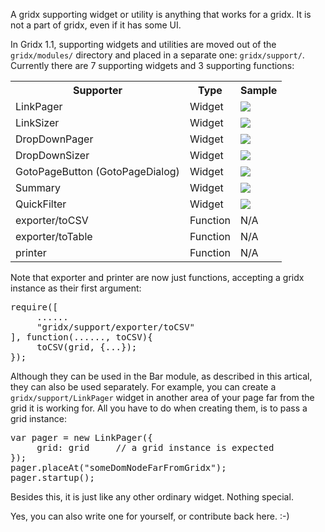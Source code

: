 A gridx supporting widget or utility is anything that works for a gridx. It is not a part of gridx, even if it has some UI. 

In Gridx 1.1, supporting widgets and utilities are moved out of the `gridx/modules/` directory and placed in a separate one: `gridx/support/`. Currently there are 7 supporting widgets and 3 supporting functions:

<table>
<tr><th>Supporter</th><th>Type</th><th>Sample</th></tr>
<tr><td>LinkPager</td><td>Widget</td><td><img src="http://oria.github.com/gridx/tutor/image/gridx-5.png" /></td></tr>
<tr><td>LinkSizer</td><td>Widget</td><td><img src="http://oria.github.com/gridx/tutor/image/gridx-6.png" /></td></tr>
<tr><td>DropDownPager</td><td>Widget</td><td><img src="http://oria.github.com/gridx/tutor/image/gridx-7.png" /></td></tr>
<tr><td>DropDownSizer</td><td>Widget</td><td><img src="http://oria.github.com/gridx/tutor/image/gridx-8.png" /></td></tr>
<tr><td>GotoPageButton (GotoPageDialog)</td><td>Widget</td><td><img src="http://oria.github.com/gridx/tutor/image/gridx-9.png" /></td></tr>
<tr><td>Summary</td><td>Widget</td><td><img src="http://oria.github.com/gridx/tutor/image/gridx-10.png" /></td></tr>
<tr><td>QuickFilter</td><td>Widget</td><td><img src="http://oria.github.com/gridx/tutor/image/gridx-11.png" /></td></tr>
<tr><td>exporter/toCSV</td><td>Function</td><td>N/A</td></tr>
<tr><td>exporter/toTable</td><td>Function</td><td>N/A</td></tr>
<tr><td>printer</td><td>Function</td><td>N/A</td></tr>
</table>

Note that exporter and printer are now just functions, accepting a gridx instance as their first argument:

<pre>
require([
     ......
     "gridx/support/exporter/toCSV"
], function(......, toCSV){
     toCSV(grid, {...});
});
</pre>

Although they can be used in the Bar module, as described in this artical, they can also be used separately. For example, you can create a `gridx/support/LinkPager` widget in another area of your page far from the grid it is working for. All you have to do when creating them, is to pass a grid instance:

<pre>
var pager = new LinkPager({
     grid: grid     // a grid instance is expected
});
pager.placeAt("someDomNodeFarFromGridx");
pager.startup();
</pre>

Besides this, it is just like any other ordinary widget. Nothing special.<br/>

Yes, you can also write one for yourself, or contribute back here. :-)